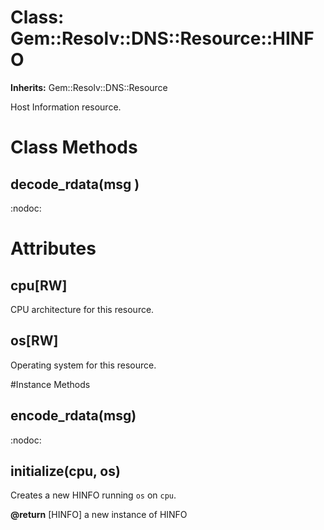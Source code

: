 # Class: Gem::Resolv::DNS::Resource::HINFO
**Inherits:** Gem::Resolv::DNS::Resource
    

Host Information resource.


# Class Methods
## decode_rdata(msg ) [](#method-c-decode_rdata)
:nodoc:
# Attributes
## cpu[RW] [](#attribute-i-cpu)
CPU architecture for this resource.

## os[RW] [](#attribute-i-os)
Operating system for this resource.


#Instance Methods
## encode_rdata(msg) [](#method-i-encode_rdata)
:nodoc:

## initialize(cpu, os) [](#method-i-initialize)
Creates a new HINFO running `os` on `cpu`.

**@return** [HINFO] a new instance of HINFO

